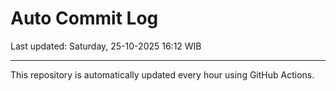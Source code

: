 # Auto Commit Log

Last updated: Saturday, 25-10-2025 16:12 WIB

---

This repository is automatically updated every hour using GitHub Actions.
